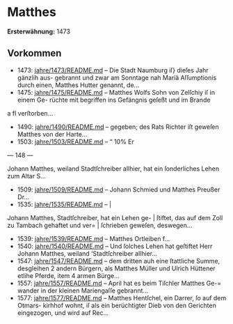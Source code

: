 # Matthes

**Ersterwähnung:** 1473

## Vorkommen
- 1473: [jahre/1473/README.md](../jahre/1473/README.md) – Die Stadt Naumburg iſ} dieſes Jahr gänzlih aus-
gebrannt und zwar am Sonntage nah Mariä Aſſumptionis
durch einen, Matthes Hutter genannt, de...
- 1475: [jahre/1475/README.md](../jahre/1475/README.md) – Matthes Wolfs Sohn von Zelſchiy iſ in einem Ge-
rüchte mit begriffen ins Gefängnis geſeßt und im Brande


a fl verſtorben...
- 1490: [jahre/1490/README.md](../jahre/1490/README.md) – gegeben; des Rats Richter iſt geweſen
Matthes von der Harte...
- 1503: [jahre/1503/README.md](../jahre/1503/README.md) – “ 10% Er


— 148 —

Johann Matthes, weiland Stadtſchreiber allhier, hat
ein ſonderliches Lehen zum Altar S...
- 1509: [jahre/1509/README.md](../jahre/1509/README.md) – Johann Schmied und
Matthes Preußer Dr...
- 1535: [jahre/1535/README.md](../jahre/1535/README.md) – |

Johann Matthes, Stadtſchreiber, hat ein Lehen ge- |
ſtiftet, das auf dem Zoll zu Tambach gehaftet und ver= |
ſchrieben geweſen, deswegen...
- 1539: [jahre/1539/README.md](../jahre/1539/README.md) – Matthes Ortleiben f...
- 1540: [jahre/1540/README.md](../jahre/1540/README.md) – Und
ſolches Lehen hat geſtiftet Herr Johann Matthes, weiland
‘Stadtſchreiber allhier...
- 1547: [jahre/1547/README.md](../jahre/1547/README.md) – dem dritten auh eine ſtattliche Summe, desgleihen 2
andern Bürgern, als Matthes Müller und Ulrich Hüttener
etlihe Pferde, item 4 armen Bürge...
- 1557: [jahre/1557/README.md](../jahre/1557/README.md) – April hat es beim Tiſchler Matthes Ge-=
wander in der kleinen Mariengaſſe gebrannt...
- 1577: [jahre/1577/README.md](../jahre/1577/README.md) – Matthes Hentſchel, ein Darrer, ſo auf dem Otmars-
kirhhof wohnt, iſ als ein berüchtigter Dieb von den
Gerichten eingezogen, und wird auf Rec...
